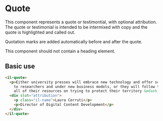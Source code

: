 # Quote

This component represents a quote or testimontial, with optional attribution. The quote or testimonial is intended to be intermixed with copy and the quote is highlighted and called out. 

Quotation marks are added automatically before and after the quote. 

This component should not contain a heading element. 

## Basic use

```html
<il-quote>
  <p>Either university presses will embrace new technology and offer scholarly content in new forms
    to researchers and under new business models, or they will follow the music industry and spend
    all of their resources on trying to protect their territory &mdash; unsuccessfully.</p>
  <div slot="attribution">
    <p class="il-name">Laura Cerruti</p>
    <p>Director of Digital Content Development</p>
  </div>
</il-quote>
```
